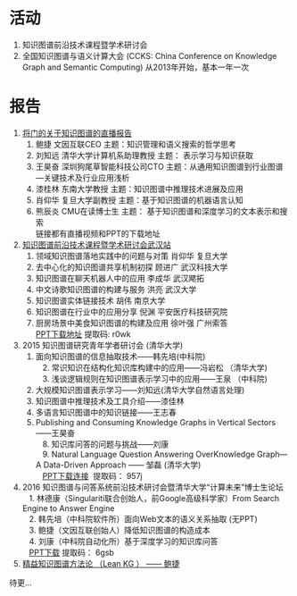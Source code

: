 # 活动  
1. 知识图谱前沿技术课程暨学术研讨会
2. 全国知识图谱与语义计算大会 (CCKS: China Conference on Knowledge Graph and Semantic Computing) 从2013年开始，基本一年一次  
# 报告
1. [将门的关于知识图谱的直播报告](https://mp.weixin.qq.com/s?__biz=MzAxMzc2NDAxOQ==&mid=502876225&idx=1&sn=25894a894cc2c58214ddde13e0a8ef93&chksm=03907c9d34e7f58b07c3ee360c3cfb52aa78721a0aa619aee0370ae821028c04951769c1b8c8&mpshare=1&scene=1&srcid=0424OUSwLOi0TCnmLMrZOhtC#rd)  
    1. 鲍捷 文因互联CEO 主题：知识管理和语义搜索的哲学思考  
    2. 刘知远 清华大学计算机系助理教授 主题： 表示学习与知识获取  
    3. 王昊奋 深圳狗尾草智能科技公司CTO 主题：从通用知识图谱到行业图谱—关键技术及行业应用浅析  
    4. 漆桂林 东南大学教授 主题：知识图谱中推理技术进展及应用  
    5. 肖仰华 复旦大学副教授 主题：基于知识图谱的机器语言认知  
    6. 熊辰炎 CMU在读博士生  主题： 基于知识图谱和深度学习的文本表示和搜索  
    链接都有直播视频和PPT的下载地址  
2. [知识图谱前沿技术课程暨学术研讨会武汉站](https://mp.weixin.qq.com/s?__biz=MzI4OTY2MzAzMA==&mid=2247483689&idx=1&sn=eda3acdae5d011c5abf84708f7c478dd&chksm=ec2af070db5d7966c9c46f503b4c7129c7076e4ce31b911d06275f07fbb25cc6b3a3ce9a4e4e&mpshare=1&scene=1&srcid=0504hDaoSrGOcfIfTQz9x8y4#rd)  
    1. 领域知识图谱落地实践中的问题与对策  肖仰华  复旦大学  
    2. 去中心化的知识图谱共享机制初探 顾进广 武汉科技大学  
    3. 知识图谱在聊天机器人中的应用 李成华 武汉飔拓
    4. 中文诗歌知识图谱的构建与服务 洪亮 武汉大学  
    5. 知识图谱实体链接技术 胡伟 南京大学
    6. 知识图谱在行业中的应用分享 倪渊 平安医疗科技研究院
    7. 厨房场景中美食知识图谱的构建及应用 徐叶强 广州索答  
    [PPT下载地址](https://pan.baidu.com/s/1DouKcwGs0_POnL3d1OXh4w) 提取码: r0wk  
3. 2015 知识图谱研究青年学者研讨会 (清华大学)   
    1. 面向知识图谱的信息抽取技术——韩先培(中科院)  
    2. 常识知识在结构化知识库构建中的应用——冯岩松 （清华大学)  
    3. 浅谈逻辑规则在知识图谱表示学习中的应用——王泉 （中科院)   
    4. 大规模知识图谱表示学习——刘知远(清华大学自然语言处理)  
    5. 知识图谱中推理技术及工具介绍——漆佳林  
    6. 多语言知识图谱中的知识链接——王志春  
    7. Publishing and Consuming Knowledge Graphs in Vertical Sectors——王昊奋   
    8. 知识库问答的问题与挑战——刘康  
    9. Natural Language Question Answering OverKnowledge Graph—A Data-Driven Approach —— 邹磊 (清华大学)  
    [PPT下载连接](https://pan.baidu.com/s/1SWIVETSAx_5ynilT9RfEyA)  提取码： 957j  
4. 2016 知识图谱与问答系统前沿技术研讨会暨清华大学“计算未来”博士生论坛  
    1. 林德康（Singulariti联合创始人，前Google高级科学家）From Search Engine to Answer Engine   
    2. 韩先培（中科院软件所）面向Web文本的语义关系抽取 (无PPT)  
    3. 鲍捷（文因互联创始人）降低知识图谱的构造成本  
    4. 刘康（中科院自动化所）基于深度学习的知识库问答  
    [PPT下载](https://pan.baidu.com/s/1U6rm7MIWL6cgXcR-l564dA) 提取码： 6gsb  
5. [精益知识图谱方法论 （Lean KG ） —— 鲍捷](http://blog.memect.cn/wp-content/uploads/2016/09/2016-09-19_ccks.pdf)    


待更...   
